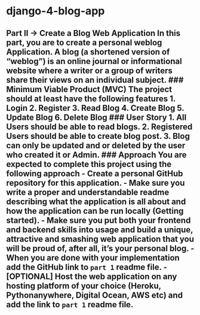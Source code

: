 # django-4-blog-app
## Part II → Create a Blog Web Application  In this part, you are to create a personal weblog Application. A blog (a shortened version of “weblog”) is an online journal or informational website where a writer or a group of writers share their views on an individual subject.  ### Minimum Viable Product (MVC)  The project should at least have the following features  1. Login 2. Register 3. Read Blog 4. Create Blog 5. Update Blog 6. Delete Blog  ### User Story  1. All Users should be able to read blogs. 2. Registered Users should be able to create blog post. 3. Blog can only be updated and or deleted by the user who created it or Admin.  ### Approach  You are expected to complete this project using the following approach  - Create a personal GitHub repository for this application. - Make sure you write a proper and understandable readme describing what the application is all about and how the application can be run locally (Getting started). - Make sure you put both your frontend and backend skills into usage and build a unique, attractive and smashing web application that you will be proud of, after all, it’s your personal blog. - When you are done with your implementation add the GitHub link to `part 1` readme file. - [OPTIONAL] Host the web application on any hosting platform of your choice (Heroku, Pythonanywhere, Digital Ocean, AWS etc) and add the link to `part 1` readme file.

